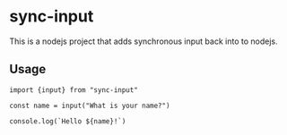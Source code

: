 # sync-input

This is a nodejs project that adds synchronous input back into to nodejs.


## Usage

```
import {input} from "sync-input"

const name = input("What is your name?")

console.log(`Hello ${name}!`)
```
